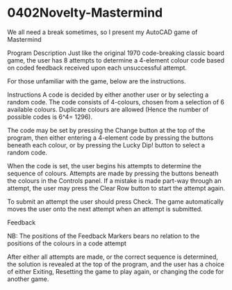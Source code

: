 # 0402Novelty-Mastermind

We all need a break sometimes, so I present my AutoCAD game of Mastermind

Program Description
Just like the original 1970 code-breaking classic board game, the user has 8 attempts to determine a 4-element colour code based on coded feedback received upon each unsuccessful attempt.

For those unfamiliar with the game, below are the instructions.

Instructions
A code is decided by either another user or by selecting a random code. The code consists of 4-colours, chosen from a selection of 6 available colours. Duplicate colours are allowed (Hence the number of possible codes is 6^4= 1296).

The code may be set by pressing the Change button at the top of the program, then either entering a 4-element code by pressing the buttons beneath each colour, or by pressing the Lucky Dip! button to select a random code.

When the code is set, the user begins his attempts to determine the sequence of colours. Attempts are made by pressing the buttons beneath the colours in the Controls panel. If a mistake is made part-way through an attempt, the user may press the Clear Row button to start the attempt again.

To submit an attempt the user should press Check. The game automatically moves the user onto the next attempt when an attempt is submitted.

Feedback

NB: The positions of the Feedback Markers bears no relation to the positions of the colours in a code attempt

After either all attempts are made, or the correct sequence is determined, the solution is revealed at the top of the program, and the user has a choice of either Exiting, Resetting the game to play again, or changing the code for another game.


